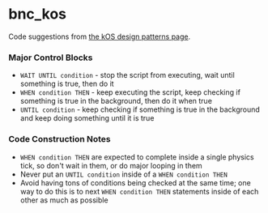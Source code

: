 # bnc_kos

Code suggestions from [the kOS design patterns page](http://ksp-kos.github.io/KOS_DOC/tutorials/designpatterns.html).

### Major Control Blocks

+ `WAIT UNTIL condition` - stop the script from executing, wait until something is true, then do it
+ `WHEN condition THEN` - keep executing the script, keep checking if something is true in the background, then do it when true
+ `UNTIL condition` - keep checking if something is true in the background and keep doing something until it is true

### Code Construction Notes

+ `WHEN condition THEN` are expected to complete inside a single physics tick, so don't wait in them, or do major looping in them
+ Never put an `UNTIL condition` inside of a `WHEN condition THEN`
+ Avoid having tons of conditions being checked at the same time; one way to do this is to next `WHEN condition THEN` statements inside of each other as much as possible
